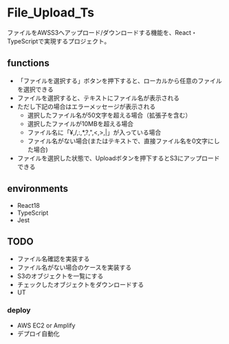 # File_Upload_Ts
ファイルをAWSS3へアップロード/ダウンロードする機能を、React・TypeScriptで実現するプロジェクト。

## functions
- 「ファイルを選択する」ボタンを押下すると、ローカルから任意のファイルを選択できる
- ファイルを選択すると、テキストにファイル名が表示される
- ただし下記の場合はエラーメッセージが表示される
  - 選択したファイル名が50文字を超える場合（拡張子を含む）
  - 選択したファイルが10MBを超える場合
  - ファイル名に「¥,/,:,*,?,",<,>,|」が入っている場合
  - ファイル名がない場合(またはテキストで、直接ファイル名を0文字にした場合)
- ファイルを選択した状態で、Uploadボタンを押下するとS3にアップロードできる

## environments
- React18
- TypeScript
- Jest
## TODO
- ファイル名確認を実装する
- ファイル名がない場合のケースを実装する
- S3のオブジェクトを一覧にする
- チェックしたオブジェクトをダウンロードする
- UT

### deploy
- AWS EC2 or Amplify
- デプロイ自動化
